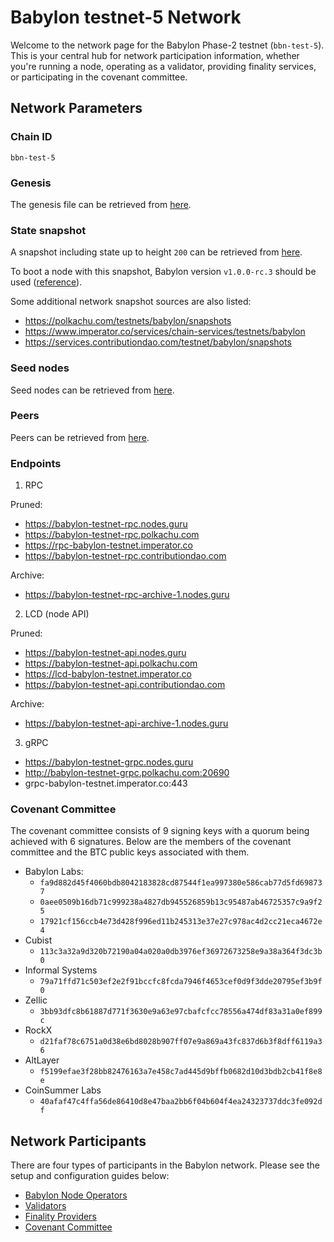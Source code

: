 # Babylon testnet-5 Network

Welcome to the network page for the Babylon Phase-2 testnet (`bbn-test-5`).
This is your central hub 
for network participation information, whether you're running a node, 
operating as a validator, providing finality services, or participating 
in the covenant committee.

## Network Parameters

### Chain ID

`bbn-test-5`

### Genesis

The genesis file can be retrieved from [here](./network-artifacts/genesis.json).

### State snapshot

A snapshot including state up to height `200` can be retrieved from
[here](./network-artifacts/bbn-test-5.tar.gz).

To boot a node with this snapshot, Babylon version `v1.0.0-rc.3` should be used
([reference](https://github.com/babylonlabs-io/babylon/releases/tag/v1.0.0-rc.3)).

Some additional network snapshot sources are also listed:

- https://polkachu.com/testnets/babylon/snapshots
- https://www.imperator.co/services/chain-services/testnets/babylon
- https://services.contributiondao.com/testnet/babylon/snapshots

### Seed nodes

Seed nodes can be retrieved from [here](./seeds.txt).

### Peers

Peers can be retrieved from [here](./peers.txt).

### Endpoints

1. RPC


Pruned:
- https://babylon-testnet-rpc.nodes.guru
- https://babylon-testnet-rpc.polkachu.com
- https://rpc-babylon-testnet.imperator.co
- https://babylon-testnet-rpc.contributiondao.com

Archive:
- https://babylon-testnet-rpc-archive-1.nodes.guru

2. LCD (node API)

Pruned:
- https://babylon-testnet-api.nodes.guru
- https://babylon-testnet-api.polkachu.com
- https://lcd-babylon-testnet.imperator.co
- https://babylon-testnet-api.contributiondao.com

Archive:
- https://babylon-testnet-api-archive-1.nodes.guru

3. gRPC

- https://babylon-testnet-grpc.nodes.guru
- http://babylon-testnet-grpc.polkachu.com:20690
- grpc-babylon-testnet.imperator.co:443

### Covenant Committee

The covenant committee consists of 9 signing keys with a quorum being achieved
with 6 signatures. Below are the members of the covenant committee and the
BTC public keys associated with them.

* Babylon Labs:
  * `fa9d882d45f4060bdb8042183828cd87544f1ea997380e586cab77d5fd698737`
  * `0aee0509b16db71c999238a4827db945526859b13c95487ab46725357c9a9f25`
  * `17921cf156ccb4e73d428f996ed11b245313e37e27c978ac4d2cc21eca4672e4`
* Cubist
  * `113c3a32a9d320b72190a04a020a0db3976ef36972673258e9a38a364f3dc3b0`
* Informal Systems
  * `79a71ffd71c503ef2e2f91bccfc8fcda7946f4653cef0d9f3dde20795ef3b9f0`
* Zellic
  * `3bb93dfc8b61887d771f3630e9a63e97cbafcfcc78556a474df83a31a0ef899c`
* RockX
  * `d21faf78c6751a0d38e6bd8028b907ff07e9a869a43fc837d6b3f8dff6119a36`
* AltLayer
  * `f5199efae3f28bb82476163a7e458c7ad445d9bffb0682d10d3bdb2cb41f8e8e`
* CoinSummer Labs
  * `40afaf47c4ffa56de86410d8e47baa2bb6f04b604f4ea24323737ddc3fe092df`

## Network Participants

There are four types of participants in the Babylon network.
Please see the setup and configuration guides below:

- [Babylon Node Operators](babylon-node/README.md)
- [Validators](babylon-validators/README.md)
- [Finality Providers](https://github.com/babylonlabs-io/finality-provider/blob/main/README.md)
- [Covenant Committee](https://github.com/babylonlabs-io/covenant-emulator/blob/main/README.md)
